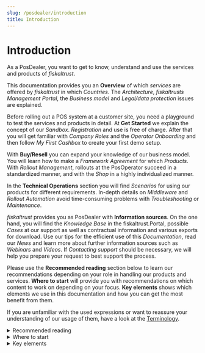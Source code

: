 ```yaml
---
slug: /posdealer/introduction
title: Introduction
---
```

# Introduction

As a PosDealer, you want to get to know, understand and use the services and products of _fiskaltrust_. 

This documentation provides you an **Overview** of which _services_ are offered by _fiskaltrust_ in which _Countries_. The _Architecture_, _fiskaltrusts Management Portal_, the _Business model_ and _Legal/data protection_ issues are explained.

Before rolling out a POS system at a customer site, you need a playground to test the services and products in detail. At **Get Started** we explain the concept of our _Sandbox_. _Registration_ and use is free of charge. After that you will get familiar with _Company Roles_ and the _Operator Onboarding_ and then follow _My First Cashbox_ to create your first demo setup.

With **Buy/Resell** you can expand your knowledge of our business model. You will learn how to make a _Framework Agreement_ for which _Products_. With _Rollout Management_, rollouts at the PosOperator succeed in a standardized manner, and with the _Shop_ in a highly individualized manner.  

In the **Technical Operations** section you will find _Scenarios_ for using our products for different requirements. In-depth details on _Middleware_ and _Rollout Automation_ avoid time-consuming problems with _Troubleshooting_ or _Maintenance_.

_fiskaltrust_ provides you as PosDealer with **Information sources**. On the one hand, you will find the _Knowledge Base_ in the fiskaltrust.Portal,
possible _Cases_ at our support as well as contractual information and various exports for download. Use our tips for the efficient use of this _Documentation_, read our _News_ and learn more about further information sources such as _Webinars_ and _Videos_. If _Contacting support_ should be necessary, we will help you prepare your request to best support the process.

Please use the **Recommended reading** section below to learn our recommendations depending on your role in handling our products and services.
**Where to start** will provide you with recommendations on which content to work on depending on your focus.
**Key elements** shows which elements we use in this documentation and how you can get the most benefit from them.

If you are unfamiliar with the used expressions or want to reassure your understanding of our usage of them, have a look at the [Terminology](https://docs.fiskaltrust.cloud/de/docs/faq/terms).

<details>
  <summary> Recommended reading</summary>  

| target audience                 |                    Overview                    |                  Get started                   |                  Buy / Resell                  |              Technical Operations              |              Information Sources               |
|---------------------------------|:----------------------------------------------:|:----------------------------------------------:|:----------------------------------------------:|:----------------------------------------------:|:----------------------------------------------:|
| **support staff**               | ![recommended](images/valid.png "recommended") | ![recommended](images/valid.png "recommended") | ![recommended](images/valid.png "recommended") | ![recommended](images/valid.png "recommended") | ![recommended](images/valid.png "recommended") |
| **pre-test or on-site rollout** |                <sup>**1**</sup>                |       ![invalid](images/valid.png "no")        |                      ---                       | ![recommended](images/valid.png "recommended") | ![recommended](images/valid.png "recommended") |
| **legal issues**                | ![recommended](images/valid.png "recommended") |                      ---                       |                <sup>**2**</sup>                |                      ---                       |                      ---                       |
| **purchase and sales**          |                <sup>**3**</sup>                |                      ---                       | ![recommended](images/valid.png "recommended") |                      ---                       |                      ---                       |

At least: | 
:---------|
**1** = `Architecture`, `Portal Management` |
**2** = `Framework Agreement` | 
**3** = `Business model` and `legal/data protection` |
  
</details>

<details>

  <summary> Where to start</summary>    


import Tabs from '@theme/Tabs';
import TabItem from '@theme/TabItem';

<Tabs>

  <TabItem value="myfirstcashbox" label="My First CashBox">

|start with|
|:------------:|
|[Architecture](overview/architecture.md )|
|[fiskaltrust.Portal](overview/management-portal.md)|
|[Sandbox](getting-started/sandbox.md)|
|[Registration](getting-started/registration.md)|
|[Roles](getting-started/company-roles.md)|
|[My First Cashbox](getting-started/my-first-cashbox.md)|

  </TabItem>

  <TabItem value="planningrollout" label="Planning Rollout">


|start with|
|:------------:|
|[My First Cashbox](getting-started/my-first-cashbox.md) |
|[Scenarios](technical-operations/scenarios.md) |
|Analysis of customer data: Numbers  |
|Estimation of products required  |
|Contact person for trial runs  |
|contrast of scenarios with conditions on site  |
|[Framework Agreement](buy-resell/framework-agreement.md) |

  </TabItem>

  <TabItem value="buyresell" label="Buy / Resell">

|start with|
|:------------:|
|[Services](overview/services.md) |
|[Business model](overview/business-model.md) |
|[Legal / Data protection](overview/legal-data-protection/fair-use-policy.md)  |
|[Products](buy-resell/products.md) |
|[Framework Agreement](buy-resell/framework-agreement.md)|
|[Shop](buy-resell/shop.md)|
|consultation Rollout Planer|
|Negotiation framework-agreement|
  </TabItem>

  <TabItem value="pilotinstallation" label="Pilot Installation">

|start with|
|:------------:|
|[Overview Middleware](technical-operations/middleware/overview.md) |
|[Onboarding](getting-started/operator-onboarding/invitation-process.md)**1** |
|Analysis of conditions on site  |
|[Products](buy-resell/products.md) |
|[Rollout Plans](buy-resell/rollout-plans.md)|
|[Shop](buy-resell/shop.md)|
|decision: Rollout Plans or Shop|
|[Network Troubleshooting](technical-operations/troubleshooting/network-troubleshooting.md)|

**1** = at least _Invitation of a single PosOperator_

  </TabItem>

  <TabItem value="preparationrollout" label="Preparation Rollout">

|start with|
|:------------:|
|**MyFirst Cashbox**|
|[Onboarding](getting-started/operator-onboarding/invitation-process.md)|
|**Planning Rollout**|
|**Buy / Resell**|
|**Pilot Installation**|
|[Templating](technical-operations/rollout-automation/templates.md)|
|decision: Rollout Plans, Templating or Shop|

  </TabItem>

</Tabs>

 </details>

<details>
  <summary>Key elements</summary>  


|| elements | description                                                                                                                |
|:---------------------:|:---------------------:|-------------------------------------------------------------------------------------------------------------------------------------|
|:memo:| Introduction |The **introduction** of each section consists of some general or background information    |
|![Number 1](images/numbers/1.png) ![Number 2](images/numbers/2.png) ![Number 3](images/numbers/3.png) |Work steps |With the help of **screenshots**, the documentation explains what to do where. In our screenshots the steps are marked with numbers. You will find these numbers again in the explanations of the work steps. Screenshots and drawings are maximized and resized with a mouse click.|
|:movie_camera: |Videos |We show longer sequences of work steps as a silent **short movie**, where you control the playback speed and display size yourself. Here, the work steps are subsequently described in the sequence as in the video. |
|:flags:|Country-specific information | In this documentation you will find the general work steps explained. You will find **Country-specific information** in the sections marked with the country name. After selecting a section, the selected country is retained during your current session. |

#### Admonitions

You will find several types of call-outs in our documentation. Please note these side contents. 

:::info summary
A **short explanation of the content**, that you will know, after you have read this section. 
:::

:::tip tipps
**Recommendations** and hints on how to either save time or get more in-depth information
:::


:::caution
**Tips** you should follow to avoid problems
:::

:::danger 
**Bids** that protect you from losing time or material
:::

</details>

